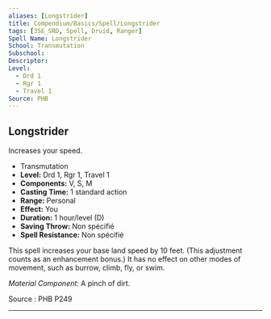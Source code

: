 ```yaml
---
aliases: [Longstrider]
title: Compendium/Basics/Spell/Longstrider
tags: [35E_SRD, Spell, Druid, Ranger]
Spell Name: Longstrider
School: Transmutation
Subschool: 
Descriptor: 
Level:
  - Drd 1
  - Rgr 1
  - Travel 1
Source: PHB
---
```



## Longstrider

Increases your speed.

*   Transmutation
*   **Level:** Drd 1, Rgr 1, Travel 1
*   **Components:** V, S, M
*   **Casting Time:** 1 standard action
*   **Range:** Personal
*   **Effect:** You
*   **Duration:** 1 hour/level (D)
*   **Saving Throw:** Non spécifié
*   **Spell Resistance:** Non spécifié

<p>This spell increases your base land speed by 10 feet. (This adjustment counts as an enhancement bonus.) It has no effect on other modes of movement, such as burrow, climb, fly, or swim.</p><p><i>Material Component:</i> A pinch of dirt.</p>

Source : PHB P249

---

